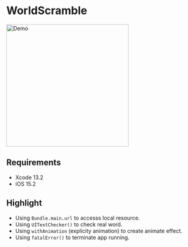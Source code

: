 # WorldScramble

<img src="Documentation/demo.gif" alt="Demo" width="320"/>

## Requirements
* Xcode 13.2
* iOS 15.2

## Highlight
* Using `Bundle.main.url` to accesss local resource.
* Using `UITextChecker()` to check real word.
* Using `withAnimation` (explicity animation) to create animate effect.
* Using `fatalError()` to terminate app running.
